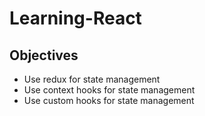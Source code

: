 # Learning-React

## Objectives

* Use redux for state management
* Use context hooks for state management
* Use custom hooks for state management
